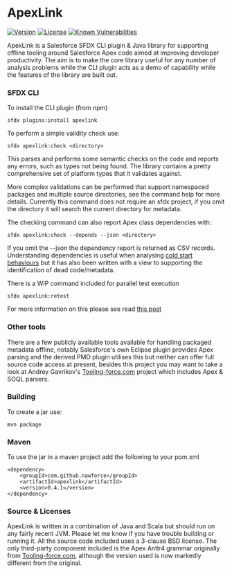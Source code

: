 ApexLink
========

[![Version](https://img.shields.io/npm/v/apexlink.svg)](https://npmjs.org/package/apexlink)
[![License](https://img.shields.io/npm/l/apexlink.svg)](https://github.com/nawforce/apexlink/blob/master/package.json)
[![Known Vulnerabilities](https://snyk.io/test/github/nawforce/apexlink/badge.svg)](https://snyk.io/test/github/nawforce/apexlink)

ApexLink is a Salesforce SFDX CLI plugin & Java library for supporting offline tooling around Salesforce Apex code aimed at
improving developer productivity. The aim is to make the core library useful for any number of analysis problems
while the CLI plugin acts as a demo of capability while the features of the library are built out.
 
### SFDX CLI

To install the CLI plugin (from npm)

    sfdx plugins:install apexlink

To perform a simple validity check use:

    sfdx apexlink:check <directory>

This parses and performs some semantic checks on the code and reports any errors, such as types not being found. The
library contains a pretty comprehensive set of platform types that it validates against.

More complex validations can be performed that support namespaced packages and multiple source directories, see the 
command help for more details. Currently this command does not require an sfdx project, if you omit the directory it 
will search the current directory for metadata.  

The checking command can also report Apex class dependencies with:

    sfdx apexlink:check --depends --json <directory>

If you omit the --json the dependency report is returned as CSV records. Understanding dependencies is useful when
analysing [cold start behaviours](https://nawforce.blog/2019/02/25/apex-cold-starts-and-class-caching-misses/) but
it has also been written with a view to supporting the identification of dead code/metadata. 

There is a WIP command included for parallel test execution

    sfdx apexlink:retest
    
 For more information on this please see read [this post](https://nawforce.blog/2019/06/09/parallel-unit-testing-via-sfdx-cli/)   

### Other tools
 
There are a few publicly available tools available for handling packaged metadata offline, notably Salesforce's own 
Eclipse plugin provides Apex parsing and the derived PMD plugin utilises this but neither can offer full source code
access at present, besides this project you may want to take a look at Andrey Gavrikov's 
[Tooling-force.com](https://github.com/neowit/tooling-force.com) project which includes Apex & SOQL parsers.   

### Building

To create a jar use:

    mvn package
     
### Maven

To use the jar in a maven project add the following to your pom.xml

    <dependency>
        <groupId>com.github.nawforce</groupId>
        <artifactId>apexlink</artifactId>
        <version>0.4.1</version>
    </dependency>

### Source & Licenses

ApexLink is written in a combination of Java and Scala but should run on any fairly recent JVM. Please let me know if 
you have trouble building or running it. All the source code included uses a 3-clause BSD license. The only third-party
component included is the Apex Antlr4 grammar originally from [Tooling-force.com](https://github.com/neowit/tooling-force.com),
although the version used is now markedly different from the original.  
